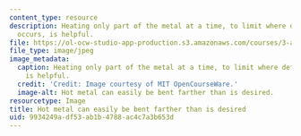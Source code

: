 ```yaml
---
content_type: resource
description: Heating only part of the metal at a time, to limit where deformation
  occurs, is helpful.
file: https://ol-ocw-studio-app-production.s3.amazonaws.com/courses/3-a04-modern-blacksmithing-and-physical-metallurgy-fall-2008/9934249adf53ab1b4788ac4c7a3b653d_127.jpg
file_type: image/jpeg
image_metadata:
  caption: Heating only part of the metal at a time, to limit where deformation occurs,
    is helpful.
  credit: 'Credit: Image courtesy of MIT OpenCourseWare.'
  image-alt: Hot metal can easily be bent farther than is desired.
resourcetype: Image
title: Hot metal can easily be bent farther than is desired
uid: 9934249a-df53-ab1b-4788-ac4c7a3b653d
---
```

